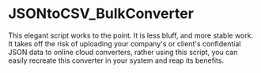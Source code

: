 # JSONtoCSV_BulkConverter
This elegant script works to the point. It is less bluff, and more stable work. It takes off the risk of uploading your company's or client's confidential JSON data to online cloud converters, rather using this script, you can easily recreate this converter in your system and reap its benefits.
